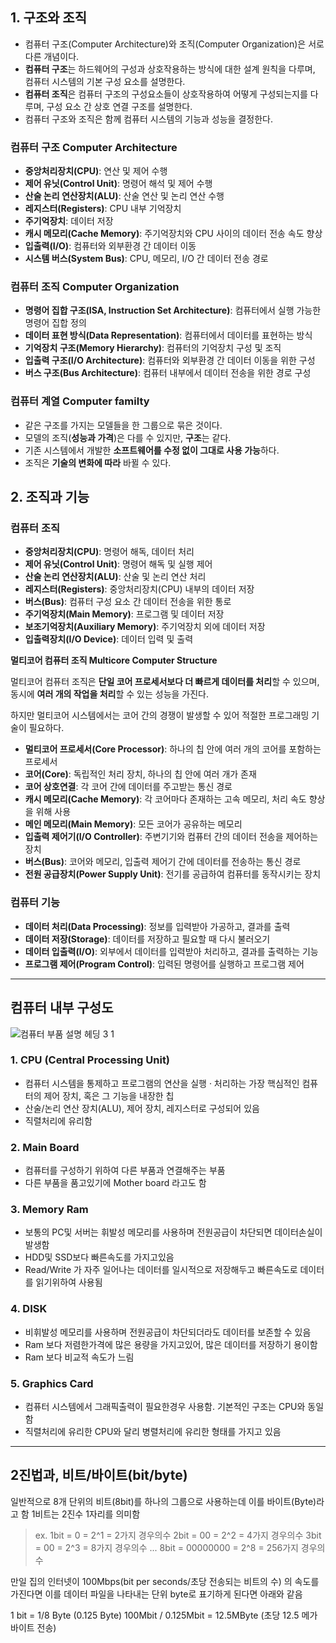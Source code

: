 ## 1. 구조와 조직

- 컴퓨터 구조(Computer Architecture)와 조직(Computer Organization)은 서로 다른 개념이다.
- **컴퓨터 구조**는 하드웨어의 구성과 상호작용하는 방식에 대한 설계 원칙을 다루며, 컴퓨터 시스템의 기본 구성 요소를 설명한다.
- **컴퓨터 조직**은 컴퓨터 구조의 구성요소들이 상호작용하여 어떻게 구성되는지를 다루며, 구성 요소 간 상호 연결 구조를 설명한다.
- 컴퓨터 구조와 조직은 함께 컴퓨터 시스템의 기능과 성능을 결정한다. 

### 컴퓨터 구조 Computer Architecture

- **중앙처리장치(CPU)**: 연산 및 제어 수행
- **제어 유닛(Control Unit)**: 명령어 해석 및 제어 수행
- **산술 논리 연산장치(ALU)**: 산술 연산 및 논리 연산 수행
- **레지스터(Registers)**: CPU 내부 기억장치
- **주기억장치**: 데이터 저장
- **캐시 메모리(Cache Memory)**: 주기억장치와 CPU 사이의 데이터 전송 속도 향상
- **입출력(I/O)**: 컴퓨터와 외부환경 간 데이터 이동
- **시스템 버스(System Bus)**: CPU, 메모리, I/O 간 데이터 전송 경로

### 컴퓨터 조직 Computer Organization

- **명령어 집합 구조(ISA, Instruction Set Architecture)**: 컴퓨터에서 실행 가능한 명령어 집합 정의
- **데이터 표현 방식(Data Representation)**: 컴퓨터에서 데이터를 표현하는 방식
- **기억장치 구조(Memory Hierarchy)**: 컴퓨터의 기억장치 구성 및 조직
- **입출력 구조(I/O Architecture)**: 컴퓨터와 외부환경 간 데이터 이동을 위한 구성
- **버스 구조(Bus Architecture)**: 컴퓨터 내부에서 데이터 전송을 위한 경로 구성

### 컴퓨터 계열 Computer familty

- 같은 구조를 가지는 모델들을 한 그룹으로 묶은 것이다.
- 모델의 조직(**성능과 가격**)은 다를 수 있지만, **구조**는 같다.
- 기존 시스템에서 개발한 **소프트웨어를 수정 없이 그대로 사용 가능**하다.
- 조직은 **기술의 변화에 따라** 바뀔 수 있다.

## 2. 조직과 기능

### 컴퓨터 조직
- **중앙처리장치(CPU)**: 명령어 해독, 데이터 처리
- **제어 유닛(Control Unit)**: 명령어 해독 및 실행 제어
- **산술 논리 연산장치(ALU)**: 산술 및 논리 연산 처리
- **레지스터(Registers)**: 중앙처리장치(CPU) 내부의 데이터 저장
- **버스(Bus)**: 컴퓨터 구성 요소 간 데이터 전송을 위한 통로
- **주기억장치(Main Memory)**: 프로그램 및 데이터 저장
- **보조기억장치(Auxiliary Memory)**: 주기억장치 외에 데이터 저장
- **입출력장치(I/O Device)**: 데이터 입력 및 출력


**멀티코어 컴퓨터 조직 Multicore Computer Structure**

멀티코어 컴퓨터 조직은 **단일 코어 프로세서보다 더 빠르게 데이터를 처리**할 수 있으며, 동시에 **여러 개의 작업을 처리**할 수 있는 성능을 가진다.

하지만 멀티코어 시스템에서는 코어 간의 경쟁이 발생할 수 있어 적절한 프로그래밍 기술이 필요하다.

- **멀티코어 프로세서(Core Processor)**: 하나의 칩 안에 여러 개의 코어를 포함하는 프로세서
- **코어(Core)**: 독립적인 처리 장치, 하나의 칩 안에 여러 개가 존재
- **코어 상호연결**: 각 코어 간에 데이터를 주고받는 통신 경로
- **캐시 메모리(Cache Memory)**: 각 코어마다 존재하는 고속 메모리, 처리 속도 향상을 위해 사용
- **메인 메모리(Main Memory)**: 모든 코어가 공유하는 메모리
- **입출력 제어기(I/O Controller)**: 주변기기와 컴퓨터 간의 데이터 전송을 제어하는 장치
- **버스(Bus)**: 코어와 메모리, 입출력 제어기 간에 데이터를 전송하는 통신 경로
- **전원 공급장치(Power Supply Unit)**: 전기를 공급하여 컴퓨터를 동작시키는 장치

### 컴퓨터 기능
- **데이터 처리(Data Processing)**: 정보를 입력받아 가공하고, 결과를 출력
- **데이터 저장(Storage)**: 데이터를 저장하고 필요할 때 다시 불러오기
- **데이터 입출력(I/O)**: 외부에서 데이터를 입력받아 처리하고, 결과를 출력하는 기능
- **프로그램 제어(Program Control)**: 입력된 명령어를 실행하고 프로그램 제어

---

## 컴퓨터 내부 구성도

![컴퓨터 부품 설명 헤딩 3 1](https://comandguide.com/wp-content/uploads/2022/03/com_basic_compo_under_heading_3_1.jpg)

### 1. CPU (Central Processing Unit)
- 컴퓨터 시스템을 통제하고 프로그램의 연산을 실행 · 처리하는 가장 핵심적인 컴퓨터의 제어 장치, 혹은 그 기능을 내장한 칩
- 산술/논리 연산 장치(ALU), 제어 장치, 레지스터로 구성되어 있음
- 직렬처리에 유리함

### 2. Main Board
- 컴퓨터를 구성하기 위하여 다른 부품과 연결해주는 부품
- 다른 부품을 품고있기에 Mother board 라고도 함

### 3. Memory Ram
- 보통의 PC및 서버는 휘발성 메모리를 사용하며 전원공급이 차단되면 데이터손실이 발생함
- HDD및 SSD보다 빠른속도를 가지고있음
- Read/Write 가 자주 일어나는 데이터를 일시적으로 저장해두고 빠른속도로 데이터를 읽기위하여 사용됨


### 4. DISK
- 비휘발성 메모리를 사용하며 전원공급이 차단되더라도 데이터를 보존할 수 있음
- Ram 보다 저렴한가격에 많은 용량을 가지고있어, 많은 데이터를 저장하기 용이함
- Ram 보다 비교적 속도가 느림

### 5. Graphics Card 
- 컴퓨터 시스템에서 그래픽출력이 필요한경우 사용함. 기본적인 구조는 CPU와 동일함
- 직렬처리에 유리한 CPU와 달리 병렬처리에 유리한 형태를 가지고 있음

---

## 2진법과, 비트/바이트(bit/byte)

일반적으로 8개 단위의 비트(8bit)를 하나의 그룹으로 사용하는데 이를 바이트(Byte)라고 함
1비트는 2진수 1자리를 의미함
> ex.
> 1bit = 0 = 2^1 = 2가지 경우의수
> 2bit = 00 = 2^2 = 4가지 경우의수
> 3bit = 00 = 2^3 = 8가지 경우의수
> ...
> 8bit = 00000000 = 2^8 = 256가지 경우의수

만일 집의 인터넷이 100Mbps(bit per seconds/초당 전송되는 비트의 수) 의 속도를 가진다면 이를 데이터 파일을 나타내는 단위 byte로 표기하게 된다면 아래와 같음

1 bit = 1/8 Byte (0.125 Byte)
100Mbit / 0.125Mbit = 12.5MByte (초당 12.5 메가 바이트 전송)

